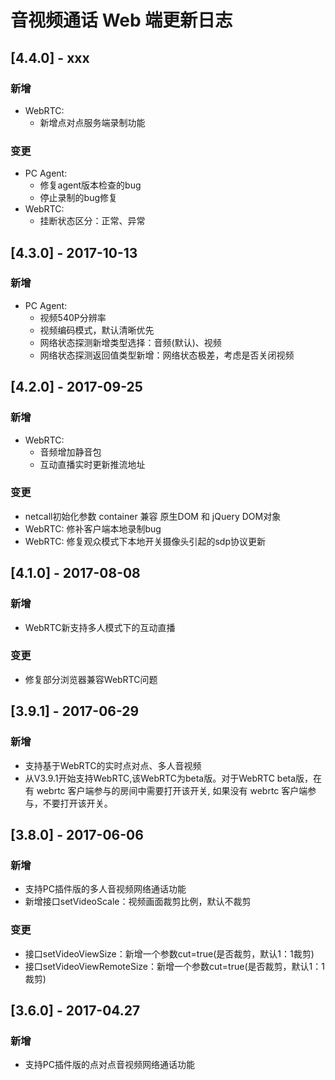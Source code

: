 # 音视频通话 Web 端更新日志

## [4.4.0] - xxx

### 新增

- WebRTC:
    - 新增点对点服务端录制功能

### 变更

- PC Agent:
    - 修复agent版本检查的bug
    - 停止录制的bug修复
- WebRTC:
    - 挂断状态区分：正常、异常

## [4.3.0] - 2017-10-13

### 新增

- PC Agent: 
    - 视频540P分辨率
    - 视频编码模式，默认清晰优先
    - 网络状态探测新增类型选择：音频(默认)、视频
    - 网络状态探测返回值类型新增：网络状态极差，考虑是否关闭视频

## [4.2.0] - 2017-09-25

### 新增

- WebRTC: 
    - 音频增加静音包
    - 互动直播实时更新推流地址

### 变更

- netcall初始化参数 container 兼容 原生DOM 和 jQuery DOM对象
- WebRTC: 修补客户端本地录制bug
- WebRTC: 修复观众模式下本地开关摄像头引起的sdp协议更新

## [4.1.0] - 2017-08-08

### 新增

- WebRTC新支持多人模式下的互动直播

### 变更

- 修复部分浏览器兼容WebRTC问题

## [3.9.1] - 2017-06-29

### 新增

- 支持基于WebRTC的实时点对点、多人音视频
- 从V3.9.1开始支持WebRTC,该WebRTC为beta版。对于WebRTC beta版，在有 webrtc 客户端参与的房间中需要打开该开关, 如果没有 webrtc 客户端参与，不要打开该开关。

## [3.8.0] - 2017-06-06

### 新增

- 支持PC插件版的多人音视频网络通话功能
- 新增接口setVideoScale：视频画面裁剪比例，默认不裁剪

### 变更

- 接口setVideoViewSize：新增一个参数cut=true(是否裁剪，默认1：1裁剪)
- 接口setVideoViewRemoteSize：新增一个参数cut=true(是否裁剪，默认1：1裁剪)

## [3.6.0] - 2017-04.27

### 新增

- 支持PC插件版的点对点音视频网络通话功能